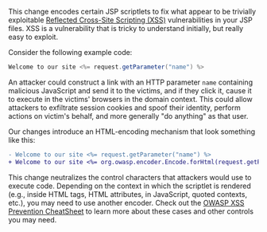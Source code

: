 This change encodes certain JSP scriptlets to fix what appear to be trivially exploitable [Reflected Cross-Site Scripting (XSS)](https://portswigger.net/web-security/cross-site-scripting) vulnerabilities in your JSP files. XSS is a vulnerability that is tricky to understand initially, but really easy to exploit.

Consider the following example code:

```java
Welcome to our site <%= request.getParameter("name") %>
```

An attacker could construct a link with an HTTP parameter `name` containing malicious JavaScript and send it to the victims, and if they click it, cause it to execute in the victims' browsers in the domain context. This could allow attackers to exfiltrate session cookies and spoof their identity, perform actions on victim's behalf, and more generally "do anything" as that user.

Our changes introduce an HTML-encoding mechanism that look something like this:

```diff
- Welcome to our site <%= request.getParameter("name") %>
+ Welcome to our site <%= org.owasp.encoder.Encode.forHtml(request.getParameter("name")) %>
```

This change neutralizes the control characters that attackers would use to execute code. Depending on the context in which the scriptlet is rendered (e.g., inside HTML tags, HTML attributes, in JavaScript, quoted contexts, etc.), you may need to use another encoder. Check out the [OWASP XSS Prevention CheatSheet](https://cheatsheetseries.owasp.org/cheatsheets/Cross_Site_Scripting_Prevention_Cheat_Sheet.html) to learn more about these cases and other controls you may need.
